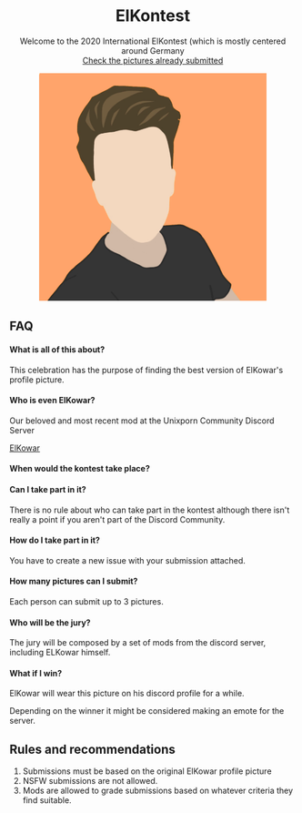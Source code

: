<h1 align="center">ElKontest</h1>
<p align="center" >Welcome to the 2020 International ElKontest
(which is mostly centered around Germany
<br>
<a href="/SUBMISSIONS.md">Check the pictures already submitted</a>
</p>


<p align="center">
  <img width="400" src="template.png">
</p>


## FAQ
#### What is all of this about?
This celebration has the purpose of finding the best version of ElKowar's profile picture. 

#### Who is even ElKowar?
Our beloved and most recent mod at the Unixporn Community Discord Server

[ElKowar](https://github.com/ElKowar "ElKowar")


#### When would the kontest take place?


#### Can I take part in it?
There is no rule about who can take part in the kontest although there isn't really a point if you aren't part of the Discord Community.

#### How do I take part in it?
You have to create a new issue with your submission attached. 

#### How many pictures can I submit?
Each person can submit up to 3 pictures. 

#### Who will be the jury?
The jury will be composed by a set of mods from the discord server, including ELKowar himself.

#### What if I win?
ElKowar will wear this picture on his discord profile for a while.

Depending on the winner it might be considered making an emote for the server.


## Rules and recommendations
1. Submissions must be based on the original ElKowar profile picture
2. NSFW submissions are not allowed. 
3. Mods are allowed to grade submissions based on whatever criteria they find suitable.
